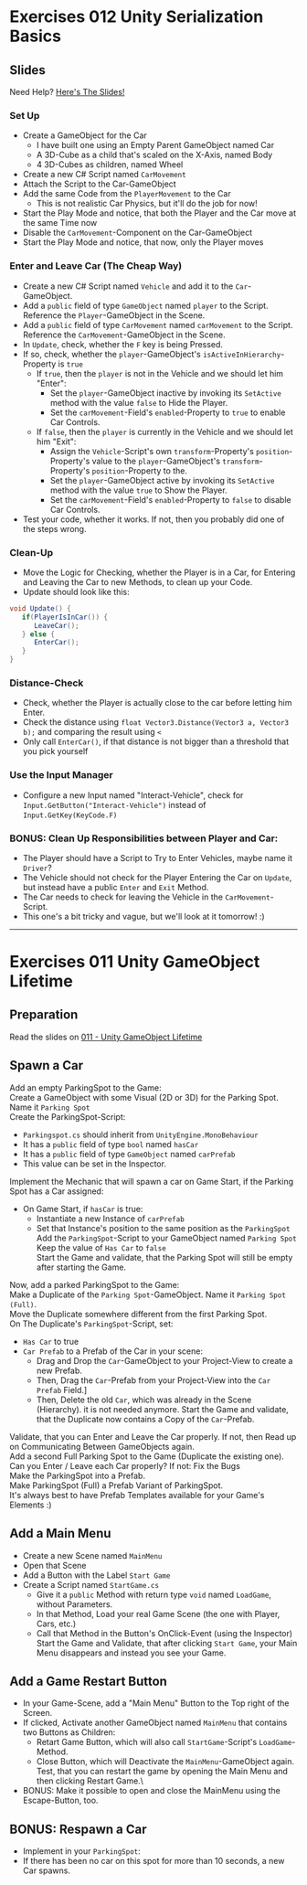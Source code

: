 # Exercises 012 Unity Serialization Basics

## Slides
Need Help? [Here's The Slides!](slides/README.md#1-serialization)

### Set Up

- Create a GameObject for the Car
  - I have built one using an Empty Parent GameObject named Car
  - A 3D-Cube as a child that's scaled on the X-Axis, named Body
  - 4 3D-Cubes as children, named Wheel
- Create a new C# Script named `CarMovement`
- Attach the Script to the Car-GameObject
- Add the same Code from the `PlayerMovement` to the Car
  - This is not realistic Car Physics, but it'll do the job for now!
- Start the Play Mode and notice, that both the Player and the Car move at the same Time now
- Disable the `CarMovement`-Component on the Car-GameObject
- Start the Play Mode and notice, that now, only the Player moves

### Enter and Leave Car (The Cheap Way)
- Create a new C# Script named `Vehicle` and add it to the `Car`-GameObject.
- Add a `public` field of type `GameObject` named `player` to the Script. Reference the `Player`-GameObject in the Scene.
- Add a `public` field of type `CarMovement` named `carMovement` to the Script. Reference the `CarMovement`-GameObject in the Scene.
- In `Update`, check, whether the `F` key is being Pressed.
- If so, check, whether the `player`-GameObject's `isActiveInHierarchy`-Property is `true`
  - If `true`, then the `player` is not in the Vehicle and we should let him "Enter":
    - Set the `player`-GameObject inactive by invoking its `SetActive` method with the value `false` to Hide the Player.
    - Set the `carMovement`-Field's `enabled`-Property to `true` to enable Car Controls.
  - If `false`, then the `player` is currently in the Vehicle and we should let him "Exit":
    - Assign the `Vehicle`-Script's own `transform`-Property's `position`-Property's value to the `player`-GameObject's `transform`-Property's `position`-Property to the.
    - Set the `player`-GameObject active by invoking its `SetActive` method with the value `true` to Show the Player.
    - Set the `carMovement`-Field's `enabled`-Property to `false` to disable Car Controls.
- Test your code, whether it works. If not, then you probably did one of the steps wrong.

### Clean-Up
- Move the Logic for Checking, whether the Player is in a Car, for Entering and Leaving the Car to new Methods, to clean up your Code.
- Update should look like this:
```cs
void Update() {
   if(PlayerIsInCar()) {
      LeaveCar();
   } else {
      EnterCar();
   }
}
```

### Distance-Check
- Check, whether the Player is actually close to the car before letting him Enter.
- Check the distance using `float Vector3.Distance(Vector3 a, Vector3 b);` and comparing the result using `<`
- Only call `EnterCar()`, if that distance is not bigger than a threshold that you pick yourself

### Use the Input Manager
- Configure a new Input named "Interact-Vehicle", check for `Input.GetButton("Interact-Vehicle")` instead of `Input.GetKey(KeyCode.F)`

### BONUS: Clean Up Responsibilities between Player and Car:
- The Player should have a Script to Try to Enter Vehicles, maybe name it `Driver`?
- The Vehicle should not check for the Player Entering the Car on `Update`, but instead have a public `Enter` and `Exit` Method.
- The Car needs to check for leaving the Vehicle in the `CarMovement`-Script.
- This one's a bit tricky and vague, but we'll look at it tomorrow! :)

---

# Exercises 011 Unity GameObject Lifetime

## Preparation

Read the slides on [011 - Unity GameObject Lifetime](../slides/011-unity-gameobject-lifetime.md)

## Spawn a Car

Add an empty ParkingSpot to the Game:\
Create a GameObject with some Visual (2D or 3D) for the Parking Spot. Name it `Parking Spot`\
Create the ParkingSpot-Script:
- `Parkingspot.cs` should inherit from `UnityEngine.MonoBehaviour`
- It has a `public` field of type `bool` named `hasCar`
- It has a `public` field of type `GameObject` named `carPrefab`
- This value can be set in the Inspector.

Implement the Mechanic that will spawn a car on Game Start, if the Parking Spot has a Car assigned:
- On Game Start, if `hasCar` is true:
  - Instantiate a new Instance of `carPrefab`
  - Set that Instance's position to the same position as the `ParkingSpot`
Add the `ParkingSpot`-Script to your GameObject named `Parking Spot`\
Keep the value of `Has Car` to `false`\
Start the Game and validate, that the Parking Spot will still be empty after starting the Game.

Now, add a parked ParkingSpot to the Game:\
Make a Duplicate of the `Parking Spot`-GameObject. Name it `Parking Spot (Full)`.\
Move the Duplicate somewhere different from the first Parking Spot.\
On The Duplicate's `ParkingSpot`-Script, set:
- `Has Car` to true
- `Car Prefab` to a Prefab of the Car in your scene:
  - Drag and Drop the `Car`-GameObject to your Project-View to create a new Prefab.
  - Then, Drag the `Car`-Prefab from your Project-View into the `Car Prefab` Field.]
  - Then, Delete the old `Car`, which was already in the Scene (Hierarchy). it is not needed anymore.
Start the Game and validate, that the Duplicate now contains a Copy of the `Car`-Prefab.

Validate, that you can Enter and Leave the Car properly. If not, then Read up on Communicating Between GameObjects again.\
Add a second Full Parking Spot to the Game (Duplicate the existing one). Can you Enter / Leave each Car properly? If not: Fix the Bugs\
Make the ParkingSpot into a Prefab.\
Make ParkingSpot (Full) a Prefab Variant of ParkingSpot.\
It's always best to have Prefab Templates available for your Game's Elements :)

## Add a Main Menu
- Create a new Scene named `MainMenu`
- Open that Scene
- Add a Button with the Label `Start Game`
- Create a Script named `StartGame.cs`
  - Give it a `public` Method with return type `void` named `LoadGame`, without Parameters.
  - In that Method, Load your real Game Scene (the one with Player, Cars, etc.)
  - Call that Method in the Button's OnClick-Event (using the Inspector)
Start the Game and Validate, that after clicking `Start Game`, your Main Menu disappears and instead you see your Game.

## Add a Game Restart Button
- In your Game-Scene, add a "Main Menu" Button to the Top right of the Screen.
- If clicked, Activate another GameObject named `MainMenu` that contains two Buttons as Children:
  - Retart Game Button, which will also call `StartGame`-Script's `LoadGame`-Method.
  - Close Button, which will Deactivate the `MainMenu`-GameObject again.
Test, that you can restart the game by opening the Main Menu and then clicking Restart Game.\
- BONUS: Make it possible to open and close the MainMenu using the Escape-Button, too.

## BONUS: Respawn a Car
- Implement in your `ParkingSpot`:
- If there has been no car on this spot for more than 10 seconds, a new Car spawns.
